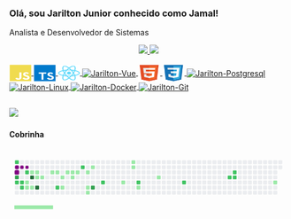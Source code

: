 ### Olá, sou Jarilton Junior conhecido como Jamal!

Analista e Desenvolvedor de Sistemas



<div>
  
<div align="center">
  <a href="https://github.com/jarilton">
  <img height="180em" src="https://github-readme-stats.vercel.app/api?username=jarilton&show_icons=true&theme=dracula&include_all_commits=true&count_private=true"/>
  <img height="180em" src="https://github-readme-stats.vercel.app/api/top-langs/?username=Jarilton&layout=compact&langs_count=7&theme=dracula"/>
</div>
<div style="display: inline_block"><br>
  <img align="center" alt="Jarilton-Js" height="30" width="40" src="https://raw.githubusercontent.com/devicons/devicon/master/icons/javascript/javascript-plain.svg">
  <img align="center" alt="Jarilton-Ts" height="30" width="40" src="https://raw.githubusercontent.com/devicons/devicon/master/icons/typescript/typescript-plain.svg">
  <img align="center" alt="Jarilton-React" height="30" width="40" src="https://raw.githubusercontent.com/devicons/devicon/master/icons/react/react-original.svg">
  <img align="center" alt="Jarilton-Vue" height="30" width="40" src="https://cdn.jsdelivr.net/gh/devicons/devicon/icons/vuejs/vuejs-original.svg" />
  <img align="center" alt="Jarilton-HTML" height="30" width="40" src="https://raw.githubusercontent.com/devicons/devicon/master/icons/html5/html5-original.svg">
  <img align="center" alt="Jarilton-CSS" height="30" width="40" src="https://raw.githubusercontent.com/devicons/devicon/master/icons/css3/css3-original.svg">
  <img align="center" alt="Jarilton-Postgresql" height="30" width="40"  src="https://cdn.jsdelivr.net/gh/devicons/devicon/icons/postgresql/postgresql-original.svg" />
  <img align="center" alt="Jarilton-Linux" height="30" width="40"  src="https://cdn.jsdelivr.net/gh/devicons/devicon/icons/linux/linux-original.svg" />
  <img align="center" alt="Jarilton-Docker" height="30" width="40"  src="https://cdn.jsdelivr.net/gh/devicons/devicon/icons/docker/docker-original.svg" />
  <img align="center" alt="Jarilton-Git" height="30" width="40"  src="https://cdn.jsdelivr.net/gh/devicons/devicon/icons/git/git-original.svg" />
</div>
  
  ##
 
<div> 
  <a href="https://www.linkedin.com/in/jarilton-junior-jamal-031251116/" target="_blank"><img src="https://img.shields.io/badge/LinkedIn-0077B5?style=for-the-badge&logo=linkedin&logoColor=white" target="_blank"></a>
</div> 


#### Cobrinha

<svg viewBox="-16 -32 880 192" width="880" height="192" xmlns="http://www.w3.org/2000/svg"><desc>Generated with https://github.com/Platane/snk</desc><style>@keyframes c0{82.42%{fill:var(--c2)}82.44%,to{fill:var(--ce)}}@keyframes c1{5.85%{fill:var(--c1)}5.87%,to{fill:var(--ce)}}@keyframes c2{6.27%{fill:var(--c1)}6.29%,to{fill:var(--ce)}}@keyframes c3{83.67%{fill:var(--c3)}83.69%,to{fill:var(--ce)}}@keyframes c4{78.23%{fill:var(--c2)}78.25%,to{fill:var(--ce)}}@keyframes c5{1.66%{fill:var(--c1)}1.68%,to{fill:var(--ce)}}@keyframes c6{77.81%{fill:var(--c2)}77.83%,to{fill:var(--ce)}}@keyframes c7{79.07%{fill:var(--c2)}79.09%,to{fill:var(--ce)}}@keyframes c8{5.01%{fill:var(--c1)}5.03%,to{fill:var(--ce)}}@keyframes c9{80.74%{fill:var(--c2)}80.76%,to{fill:var(--ce)}}@keyframes ca{7.94%{fill:var(--c1)}7.96%,to{fill:var(--ce)}}@keyframes cb{8.36%{fill:var(--c1)}8.38%,to{fill:var(--ce)}}@keyframes cc{2.5%{fill:var(--c1)}2.52%,to{fill:var(--ce)}}@keyframes cd{4.59%{fill:var(--c1)}4.61%,to{fill:var(--ce)}}@keyframes ce{11.71%{fill:var(--c1)}11.73%,to{fill:var(--ce)}}@keyframes cf{96.64%{fill:var(--c4)}96.66%,to{fill:var(--ce)}}@keyframes cg{8.78%{fill:var(--c1)}8.8%,to{fill:var(--ce)}}@keyframes ch{2.92%{fill:var(--c1)}2.94%,to{fill:var(--ce)}}@keyframes ci{11.29%{fill:var(--c1)}11.31%,to{fill:var(--ce)}}@keyframes cj{10.03%{fill:var(--c1)}10.05%,to{fill:var(--ce)}}@keyframes ck{95.39%{fill:var(--c4)}95.41%,to{fill:var(--ce)}}@keyframes cl{3.34%{fill:var(--c1)}3.36%,to{fill:var(--ce)}}@keyframes cm{10.45%{fill:var(--c1)}10.47%,to{fill:var(--ce)}}@keyframes cn{14.22%{fill:var(--c1)}14.24%,to{fill:var(--ce)}}@keyframes co{14.63%{fill:var(--c1)}14.65%,to{fill:var(--ce)}}@keyframes cp{74.47%{fill:var(--c2)}74.49%,to{fill:var(--ce)}}@keyframes cq{23.84%{fill:var(--c1)}23.86%,to{fill:var(--ce)}}@keyframes cr{24.68%{fill:var(--c1)}24.7%,to{fill:var(--ce)}}@keyframes cs{15.47%{fill:var(--c1)}15.49%,to{fill:var(--ce)}}@keyframes ct{15.89%{fill:var(--c1)}15.91%,to{fill:var(--ce)}}@keyframes cu{23%{fill:var(--c1)}23.02%,to{fill:var(--ce)}}@keyframes cv{16.31%{fill:var(--c1)}16.33%,to{fill:var(--ce)}}@keyframes cw{70.7%{fill:var(--c2)}70.72%,to{fill:var(--ce)}}@keyframes cx{17.14%{fill:var(--c1)}17.16%,to{fill:var(--ce)}}@keyframes cy{20.07%{fill:var(--c1)}20.09%,to{fill:var(--ce)}}@keyframes cz{20.49%{fill:var(--c1)}20.51%,to{fill:var(--ce)}}@keyframes c10{17.98%{fill:var(--c1)}18%,to{fill:var(--ce)}}@keyframes c11{90.78%{fill:var(--c3)}90.8%,to{fill:var(--ce)}}@keyframes c12{67.77%{fill:var(--c2)}67.79%,to{fill:var(--ce)}}@keyframes c13{30.95%{fill:var(--c1)}30.97%,to{fill:var(--ce)}}@keyframes c14{38.48%{fill:var(--c1)}38.5%,to{fill:var(--ce)}}@keyframes c15{38.07%{fill:var(--c1)}38.09%,to{fill:var(--ce)}}@keyframes c16{64.84%{fill:var(--c2)}64.86%,to{fill:var(--ce)}}@keyframes c17{32.63%{fill:var(--c1)}32.65%,to{fill:var(--ce)}}@keyframes c18{35.14%{fill:var(--c1)}35.16%,to{fill:var(--ce)}}@keyframes c19{61.08%{fill:var(--c2)}61.1%,to{fill:var(--ce)}}@keyframes c1a{56.89%{fill:var(--c2)}56.91%,to{fill:var(--ce)}}@keyframes c1b{56.06%{fill:var(--c2)}56.08%,to{fill:var(--ce)}}@keyframes c1c{55.64%{fill:var(--c2)}55.66%,to{fill:var(--ce)}}@keyframes c1d{51.87%{fill:var(--c1)}51.89%,to{fill:var(--ce)}}@keyframes u0{1.66%{transform:scale(0,1)}1.68%,2.5%{transform:scale(.03,1)}2.52%,2.92%{transform:scale(.06,1)}2.94%,3.34%{transform:scale(.09,1)}3.36%,4.59%{transform:scale(.12,1)}4.61%,5.01%{transform:scale(.15,1)}5.03%,5.85%{transform:scale(.18,1)}5.87%,6.27%{transform:scale(.21,1)}6.29%,7.94%{transform:scale(.24,1)}7.96%,8.36%{transform:scale(.27,1)}8.38%,8.78%{transform:scale(.3,1)}10.03%,8.8%{transform:scale(.33,1)}10.05%,10.45%{transform:scale(.36,1)}10.47%,11.29%{transform:scale(.39,1)}11.31%,11.71%{transform:scale(.42,1)}11.73%,14.22%{transform:scale(.45,1)}14.24%,14.63%{transform:scale(.48,1)}14.65%,15.47%{transform:scale(.52,1)}15.49%,15.89%{transform:scale(.55,1)}15.91%,16.31%{transform:scale(.58,1)}16.33%,17.14%{transform:scale(.61,1)}17.16%,17.98%{transform:scale(.64,1)}18%,20.07%{transform:scale(.67,1)}20.09%,20.49%{transform:scale(.7,1)}20.51%,23%{transform:scale(.73,1)}23.02%,23.84%{transform:scale(.76,1)}23.86%,24.68%{transform:scale(.79,1)}24.7%,30.95%{transform:scale(.82,1)}30.97%,32.63%{transform:scale(.85,1)}32.65%,35.14%{transform:scale(.88,1)}35.16%,38.07%{transform:scale(.91,1)}38.09%,38.48%{transform:scale(.94,1)}38.5%,51.87%{transform:scale(.97,1)}51.89%,to{transform:scale(1,1)}}@keyframes u1{55.64%{transform:scale(0,1)}55.66%,56.06%{transform:scale(.08,1)}56.08%,56.89%{transform:scale(.15,1)}56.91%,61.08%{transform:scale(.23,1)}61.1%,64.84%{transform:scale(.31,1)}64.86%,67.77%{transform:scale(.38,1)}67.79%,70.7%{transform:scale(.46,1)}70.72%,74.47%{transform:scale(.54,1)}74.49%,77.81%{transform:scale(.62,1)}77.83%,78.23%{transform:scale(.69,1)}78.25%,79.07%{transform:scale(.77,1)}79.09%,80.74%{transform:scale(.85,1)}80.76%,82.42%{transform:scale(.92,1)}82.44%,to{transform:scale(1,1)}}@keyframes u2{83.67%{transform:scale(0,1)}83.69%,90.78%{transform:scale(.5,1)}90.8%,to{transform:scale(1,1)}}@keyframes u3{95.39%{transform:scale(0,1)}95.41%,96.64%{transform:scale(.5,1)}96.66%,to{transform:scale(1,1)}}@keyframes s0{0%,99.58%{transform:translate(0,-16px)}.42%{transform:translate(0,-32px)}.84%{transform:translate(16px,-32px)}1.67%{transform:translate(16px,0)}3.35%{transform:translate(80px,0)}3.77%{transform:translate(80px,16px)}5.86%{transform:translate(0,16px)}6.28%{transform:translate(0,32px)}6.69%{transform:translate(16px,32px)}7.11%{transform:translate(16px,48px)}7.53%,84.52%{transform:translate(32px,48px)}79.5%,8.37%{transform:translate(32px,80px)}8.79%{transform:translate(48px,80px)}9.21%{transform:translate(48px,64px)}9.62%{transform:translate(64px,64px)}10.04%,96.23%{transform:translate(64px,48px)}10.46%{transform:translate(80px,48px)}10.88%{transform:translate(80px,32px)}11.72%{transform:translate(48px,32px)}12.13%{transform:translate(48px,16px)}13.81%{transform:translate(112px,16px)}14.23%{transform:translate(112px,32px)}17.57%{transform:translate(240px,32px)}17.99%{transform:translate(240px,16px)}18.41%{transform:translate(224px,16px)}20.5%{transform:translate(224px,96px)}20.92%{transform:translate(208px,96px)}22.18%{transform:translate(208px,48px)}23.85%{transform:translate(144px,48px)}24.69%{transform:translate(144px,80px)}26.78%{transform:translate(224px,80px)}27.2%{transform:translate(224px,64px)}28.03%{transform:translate(256px,64px)}28.45%{transform:translate(256px,48px)}30.54%{transform:translate(336px,48px)}30.96%{transform:translate(336px,64px)}31.8%{transform:translate(368px,64px)}32.22%{transform:translate(368px,80px)}34.31%{transform:translate(448px,80px)}35.98%{transform:translate(448px,16px)}38.08%{transform:translate(368px,16px)}38.49%{transform:translate(368px,0)}50.21%{transform:translate(816px,0)}51.88%{transform:translate(816px,64px)}52.3%{transform:translate(800px,64px)}52.72%{transform:translate(800px,48px)}55.65%{transform:translate(688px,48px)}56.07%{transform:translate(688px,32px)}56.49%{transform:translate(672px,32px)}56.9%{transform:translate(672px,48px)}60.67%{transform:translate(528px,48px)}61.09%{transform:translate(528px,64px)}67.78%{transform:translate(272px,64px)}69.04%{transform:translate(272px,16px)}72.8%{transform:translate(128px,16px)}74.48%{transform:translate(128px,80px)}74.9%{transform:translate(112px,80px)}75.31%{transform:translate(112px,64px)}78.24%{transform:translate(0,64px)}78.66%{transform:translate(0,80px)}81.59%{transform:translate(32px,0)}82.43%{transform:translate(0,0)}83.68%{transform:translate(0,48px)}84.94%{transform:translate(32px,64px)}90.38%{transform:translate(240px,64px)}90.79%{transform:translate(240px,80px)}95.4%{transform:translate(64px,80px)}96.65%{transform:translate(48px,48px)}98.33%{transform:translate(48px,-16px)}}@keyframes s1{0%,99.58%{transform:translate(16px,-16px)}.42%{transform:translate(0,-16px)}.84%{transform:translate(0,-32px)}1.26%{transform:translate(16px,-32px)}2.09%{transform:translate(16px,0)}3.77%{transform:translate(80px,0)}4.18%{transform:translate(80px,16px)}6.28%{transform:translate(0,16px)}6.69%{transform:translate(0,32px)}7.11%{transform:translate(16px,32px)}7.53%{transform:translate(16px,48px)}7.95%,84.94%{transform:translate(32px,48px)}79.92%,8.79%{transform:translate(32px,80px)}9.21%{transform:translate(48px,80px)}9.62%{transform:translate(48px,64px)}10.04%{transform:translate(64px,64px)}10.46%,96.65%{transform:translate(64px,48px)}10.88%{transform:translate(80px,48px)}11.3%{transform:translate(80px,32px)}12.13%{transform:translate(48px,32px)}12.55%{transform:translate(48px,16px)}14.23%{transform:translate(112px,16px)}14.64%{transform:translate(112px,32px)}17.99%{transform:translate(240px,32px)}18.41%{transform:translate(240px,16px)}18.83%{transform:translate(224px,16px)}20.92%{transform:translate(224px,96px)}21.34%{transform:translate(208px,96px)}22.59%{transform:translate(208px,48px)}24.27%{transform:translate(144px,48px)}25.1%{transform:translate(144px,80px)}27.2%{transform:translate(224px,80px)}27.62%{transform:translate(224px,64px)}28.45%{transform:translate(256px,64px)}28.87%{transform:translate(256px,48px)}30.96%{transform:translate(336px,48px)}31.38%{transform:translate(336px,64px)}32.22%{transform:translate(368px,64px)}32.64%{transform:translate(368px,80px)}34.73%{transform:translate(448px,80px)}36.4%{transform:translate(448px,16px)}38.49%{transform:translate(368px,16px)}38.91%{transform:translate(368px,0)}50.63%{transform:translate(816px,0)}52.3%{transform:translate(816px,64px)}52.72%{transform:translate(800px,64px)}53.14%{transform:translate(800px,48px)}56.07%{transform:translate(688px,48px)}56.49%{transform:translate(688px,32px)}56.9%{transform:translate(672px,32px)}57.32%{transform:translate(672px,48px)}61.09%{transform:translate(528px,48px)}61.51%{transform:translate(528px,64px)}68.2%{transform:translate(272px,64px)}69.46%{transform:translate(272px,16px)}73.22%{transform:translate(128px,16px)}74.9%{transform:translate(128px,80px)}75.31%{transform:translate(112px,80px)}75.73%{transform:translate(112px,64px)}78.66%{transform:translate(0,64px)}79.08%{transform:translate(0,80px)}82.01%{transform:translate(32px,0)}82.85%{transform:translate(0,0)}84.1%{transform:translate(0,48px)}85.36%{transform:translate(32px,64px)}90.79%{transform:translate(240px,64px)}91.21%{transform:translate(240px,80px)}95.82%{transform:translate(64px,80px)}97.07%{transform:translate(48px,48px)}98.74%{transform:translate(48px,-16px)}}@keyframes s2{0%,99.58%{transform:translate(32px,-16px)}.84%{transform:translate(0,-16px)}1.26%{transform:translate(0,-32px)}1.67%{transform:translate(16px,-32px)}2.51%{transform:translate(16px,0)}4.18%{transform:translate(80px,0)}4.6%{transform:translate(80px,16px)}6.69%{transform:translate(0,16px)}7.11%{transform:translate(0,32px)}7.53%{transform:translate(16px,32px)}7.95%{transform:translate(16px,48px)}8.37%,85.36%{transform:translate(32px,48px)}80.33%,9.21%{transform:translate(32px,80px)}9.62%{transform:translate(48px,80px)}10.04%{transform:translate(48px,64px)}10.46%{transform:translate(64px,64px)}10.88%,97.07%{transform:translate(64px,48px)}11.3%{transform:translate(80px,48px)}11.72%{transform:translate(80px,32px)}12.55%{transform:translate(48px,32px)}12.97%{transform:translate(48px,16px)}14.64%{transform:translate(112px,16px)}15.06%{transform:translate(112px,32px)}18.41%{transform:translate(240px,32px)}18.83%{transform:translate(240px,16px)}19.25%{transform:translate(224px,16px)}21.34%{transform:translate(224px,96px)}21.76%{transform:translate(208px,96px)}23.01%{transform:translate(208px,48px)}24.69%{transform:translate(144px,48px)}25.52%{transform:translate(144px,80px)}27.62%{transform:translate(224px,80px)}28.03%{transform:translate(224px,64px)}28.87%{transform:translate(256px,64px)}29.29%{transform:translate(256px,48px)}31.38%{transform:translate(336px,48px)}31.8%{transform:translate(336px,64px)}32.64%{transform:translate(368px,64px)}33.05%{transform:translate(368px,80px)}35.15%{transform:translate(448px,80px)}36.82%{transform:translate(448px,16px)}38.91%{transform:translate(368px,16px)}39.33%{transform:translate(368px,0)}51.05%{transform:translate(816px,0)}52.72%{transform:translate(816px,64px)}53.14%{transform:translate(800px,64px)}53.56%{transform:translate(800px,48px)}56.49%{transform:translate(688px,48px)}56.9%{transform:translate(688px,32px)}57.32%{transform:translate(672px,32px)}57.74%{transform:translate(672px,48px)}61.51%{transform:translate(528px,48px)}61.92%{transform:translate(528px,64px)}68.62%{transform:translate(272px,64px)}69.87%{transform:translate(272px,16px)}73.64%{transform:translate(128px,16px)}75.31%{transform:translate(128px,80px)}75.73%{transform:translate(112px,80px)}76.15%{transform:translate(112px,64px)}79.08%{transform:translate(0,64px)}79.5%{transform:translate(0,80px)}82.43%{transform:translate(32px,0)}83.26%{transform:translate(0,0)}84.52%{transform:translate(0,48px)}85.77%{transform:translate(32px,64px)}91.21%{transform:translate(240px,64px)}91.63%{transform:translate(240px,80px)}96.23%{transform:translate(64px,80px)}97.49%{transform:translate(48px,48px)}99.16%{transform:translate(48px,-16px)}}@keyframes s3{0%,99.58%{transform:translate(48px,-16px)}1.26%{transform:translate(0,-16px)}1.67%{transform:translate(0,-32px)}2.09%{transform:translate(16px,-32px)}2.93%{transform:translate(16px,0)}4.6%{transform:translate(80px,0)}5.02%{transform:translate(80px,16px)}7.11%{transform:translate(0,16px)}7.53%{transform:translate(0,32px)}7.95%{transform:translate(16px,32px)}8.37%{transform:translate(16px,48px)}8.79%,85.77%{transform:translate(32px,48px)}80.75%,9.62%{transform:translate(32px,80px)}10.04%{transform:translate(48px,80px)}10.46%{transform:translate(48px,64px)}10.88%{transform:translate(64px,64px)}11.3%,97.49%{transform:translate(64px,48px)}11.72%{transform:translate(80px,48px)}12.13%{transform:translate(80px,32px)}12.97%{transform:translate(48px,32px)}13.39%{transform:translate(48px,16px)}15.06%{transform:translate(112px,16px)}15.48%{transform:translate(112px,32px)}18.83%{transform:translate(240px,32px)}19.25%{transform:translate(240px,16px)}19.67%{transform:translate(224px,16px)}21.76%{transform:translate(224px,96px)}22.18%{transform:translate(208px,96px)}23.43%{transform:translate(208px,48px)}25.1%{transform:translate(144px,48px)}25.94%{transform:translate(144px,80px)}28.03%{transform:translate(224px,80px)}28.45%{transform:translate(224px,64px)}29.29%{transform:translate(256px,64px)}29.71%{transform:translate(256px,48px)}31.8%{transform:translate(336px,48px)}32.22%{transform:translate(336px,64px)}33.05%{transform:translate(368px,64px)}33.47%{transform:translate(368px,80px)}35.56%{transform:translate(448px,80px)}37.24%{transform:translate(448px,16px)}39.33%{transform:translate(368px,16px)}39.75%{transform:translate(368px,0)}51.46%{transform:translate(816px,0)}53.14%{transform:translate(816px,64px)}53.56%{transform:translate(800px,64px)}53.97%{transform:translate(800px,48px)}56.9%{transform:translate(688px,48px)}57.32%{transform:translate(688px,32px)}57.74%{transform:translate(672px,32px)}58.16%{transform:translate(672px,48px)}61.92%{transform:translate(528px,48px)}62.34%{transform:translate(528px,64px)}69.04%{transform:translate(272px,64px)}70.29%{transform:translate(272px,16px)}74.06%{transform:translate(128px,16px)}75.73%{transform:translate(128px,80px)}76.15%{transform:translate(112px,80px)}76.57%{transform:translate(112px,64px)}79.5%{transform:translate(0,64px)}79.92%{transform:translate(0,80px)}82.85%{transform:translate(32px,0)}83.68%{transform:translate(0,0)}84.94%{transform:translate(0,48px)}86.19%{transform:translate(32px,64px)}91.63%{transform:translate(240px,64px)}92.05%{transform:translate(240px,80px)}96.65%{transform:translate(64px,80px)}97.91%{transform:translate(48px,48px)}}:root{--cb:#1b1f230a;--cs:purple;--ce:#ebedf0;--c0:#ebedf0;--c1:#9be9a8;--c2:#40c463;--c3:#30a14e;--c4:#216e39}@media (prefers-color-scheme:dark){:root{--cb:#1b1f230a;--cs:purple;--ce:#161b22;--c1:#01311f;--c2:#034525;--c3:#0f6d31;--c4:#00c647}}.c{shape-rendering:geometricPrecision;fill:var(--ce);stroke-width:1px;stroke:var(--cb);animation:none 23900ms linear infinite}.c.c0{fill:var(--c2);animation-name:c0}.c.c1,.c.c2{fill:var(--c1);animation-name:c1}.c.c2{animation-name:c2}.c.c3{fill:var(--c3);animation-name:c3}.c.c4{fill:var(--c2);animation-name:c4}.c.c5{fill:var(--c1);animation-name:c5}.c.c6,.c.c7{fill:var(--c2);animation-name:c6}.c.c7{animation-name:c7}.c.c8{fill:var(--c1);animation-name:c8}.c.c9{fill:var(--c2);animation-name:c9}.c.ca,.c.cb{fill:var(--c1);animation-name:ca}.c.cb{animation-name:cb}.c.cc,.c.cd,.c.ce{fill:var(--c1);animation-name:cc}.c.cd,.c.ce{animation-name:cd}.c.ce{animation-name:ce}.c.cf{fill:var(--c4);animation-name:cf}.c.cg{fill:var(--c1);animation-name:cg}.c.ch,.c.ci,.c.cj{fill:var(--c1);animation-name:ch}.c.ci,.c.cj{animation-name:ci}.c.cj{animation-name:cj}.c.ck{fill:var(--c4);animation-name:ck}.c.cl{fill:var(--c1);animation-name:cl}.c.cm,.c.cn,.c.co{fill:var(--c1);animation-name:cm}.c.cn,.c.co{animation-name:cn}.c.co{animation-name:co}.c.cp{fill:var(--c2);animation-name:cp}.c.cq,.c.cr,.c.cs{fill:var(--c1);animation-name:cq}.c.cr,.c.cs{animation-name:cr}.c.cs{animation-name:cs}.c.ct,.c.cu,.c.cv{fill:var(--c1);animation-name:ct}.c.cu,.c.cv{animation-name:cu}.c.cv{animation-name:cv}.c.cw{fill:var(--c2);animation-name:cw}.c.cx{fill:var(--c1);animation-name:cx}.c.c10,.c.cy,.c.cz{fill:var(--c1);animation-name:cy}.c.c10,.c.cz{animation-name:cz}.c.c10{animation-name:c10}.c.c11{fill:var(--c3);animation-name:c11}.c.c12{fill:var(--c2);animation-name:c12}.c.c13,.c.c14,.c.c15{fill:var(--c1);animation-name:c13}.c.c14,.c.c15{animation-name:c14}.c.c15{animation-name:c15}.c.c16{fill:var(--c2);animation-name:c16}.c.c17,.c.c18{fill:var(--c1);animation-name:c17}.c.c18{animation-name:c18}.c.c19{fill:var(--c2);animation-name:c19}.c.c1a,.c.c1b,.c.c1c{fill:var(--c2);animation-name:c1a}.c.c1b,.c.c1c{animation-name:c1b}.c.c1c{animation-name:c1c}.c.c1d{fill:var(--c1);animation-name:c1d}.s,.u{animation:none linear 23900ms infinite}.u,.u.u0{transform-origin:0 0}.u{transform:scale(0,1)}.u.u0{fill:var(--c1);animation-name:u0}.u.u1{fill:var(--c2);animation-name:u1;transform-origin:559.7px 0}.u.u2{fill:var(--c3);animation-name:u2;transform-origin:780.2px 0}.u.u3{fill:var(--c4);animation-name:u3;transform-origin:814.1px 0}.s{shape-rendering:geometricPrecision;fill:var(--cs)}.s.s0{transform:translate(0,-16px);animation-name:s0}.s.s1{transform:translate(16px,-16px);animation-name:s1}.s.s2{transform:translate(32px,-16px);animation-name:s2}.s.s3{transform:translate(48px,-16px);animation-name:s3}</style><rect class="c c0" x="2" y="2" rx="2" ry="2" width="12" height="12"/><rect class="c c1" x="2" y="18" rx="2" ry="2" width="12" height="12"/><rect class="c c2" x="2" y="34" rx="2" ry="2" width="12" height="12"/><rect class="c c3" x="2" y="50" rx="2" ry="2" width="12" height="12"/><rect class="c c4" x="2" y="66" rx="2" ry="2" width="12" height="12"/><rect class="c" x="2" y="82" rx="2" ry="2" width="12" height="12"/><rect class="c" x="2" y="98" rx="2" ry="2" width="12" height="12"/><rect class="c c5" x="18" y="2" rx="2" ry="2" width="12" height="12"/><rect class="c" x="18" y="18" rx="2" ry="2" width="12" height="12"/><rect class="c" x="18" y="34" rx="2" ry="2" width="12" height="12"/><rect class="c" x="18" y="50" rx="2" ry="2" width="12" height="12"/><rect class="c c6" x="18" y="66" rx="2" ry="2" width="12" height="12"/><rect class="c c7" x="18" y="82" rx="2" ry="2" width="12" height="12"/><rect class="c" x="18" y="98" rx="2" ry="2" width="12" height="12"/><rect class="c" x="34" y="2" rx="2" ry="2" width="12" height="12"/><rect class="c c8" x="34" y="18" rx="2" ry="2" width="12" height="12"/><rect class="c c9" x="34" y="34" rx="2" ry="2" width="12" height="12"/><rect class="c" x="34" y="50" rx="2" ry="2" width="12" height="12"/><rect class="c ca" x="34" y="66" rx="2" ry="2" width="12" height="12"/><rect class="c cb" x="34" y="82" rx="2" ry="2" width="12" height="12"/><rect class="c" x="34" y="98" rx="2" ry="2" width="12" height="12"/><rect class="c cc" x="50" y="2" rx="2" ry="2" width="12" height="12"/><rect class="c cd" x="50" y="18" rx="2" ry="2" width="12" height="12"/><rect class="c ce" x="50" y="34" rx="2" ry="2" width="12" height="12"/><rect class="c cf" x="50" y="50" rx="2" ry="2" width="12" height="12"/><rect class="c" x="50" y="66" rx="2" ry="2" width="12" height="12"/><rect class="c cg" x="50" y="82" rx="2" ry="2" width="12" height="12"/><rect class="c" x="50" y="98" rx="2" ry="2" width="12" height="12"/><rect class="c ch" x="66" y="2" rx="2" ry="2" width="12" height="12"/><rect class="c" x="66" y="18" rx="2" ry="2" width="12" height="12"/><rect class="c ci" x="66" y="34" rx="2" ry="2" width="12" height="12"/><rect class="c cj" x="66" y="50" rx="2" ry="2" width="12" height="12"/><rect class="c" x="66" y="66" rx="2" ry="2" width="12" height="12"/><rect class="c ck" x="66" y="82" rx="2" ry="2" width="12" height="12"/><rect class="c" x="66" y="98" rx="2" ry="2" width="12" height="12"/><rect class="c cl" x="82" y="2" rx="2" ry="2" width="12" height="12"/><rect class="c" x="82" y="18" rx="2" ry="2" width="12" height="12"/><rect class="c" x="82" y="34" rx="2" ry="2" width="12" height="12"/><rect class="c cm" x="82" y="50" rx="2" ry="2" width="12" height="12"/><rect class="c" x="82" y="66" rx="2" ry="2" width="12" height="12"/><rect class="c" x="82" y="82" rx="2" ry="2" width="12" height="12"/><rect class="c" x="82" y="98" rx="2" ry="2" width="12" height="12"/><rect class="c" x="98" y="2" rx="2" ry="2" width="12" height="12"/><rect class="c" x="98" y="18" rx="2" ry="2" width="12" height="12"/><rect class="c" x="98" y="34" rx="2" ry="2" width="12" height="12"/><rect class="c" x="98" y="50" rx="2" ry="2" width="12" height="12"/><rect class="c" x="98" y="66" rx="2" ry="2" width="12" height="12"/><rect class="c" x="98" y="82" rx="2" ry="2" width="12" height="12"/><rect class="c" x="98" y="98" rx="2" ry="2" width="12" height="12"/><rect class="c" x="114" y="2" rx="2" ry="2" width="12" height="12"/><rect class="c" x="114" y="18" rx="2" ry="2" width="12" height="12"/><rect class="c cn" x="114" y="34" rx="2" ry="2" width="12" height="12"/><rect class="c" x="114" y="50" rx="2" ry="2" width="12" height="12"/><rect class="c" x="114" y="66" rx="2" ry="2" width="12" height="12"/><rect class="c" x="114" y="82" rx="2" ry="2" width="12" height="12"/><rect class="c" x="114" y="98" rx="2" ry="2" width="12" height="12"/><rect class="c" x="130" y="2" rx="2" ry="2" width="12" height="12"/><rect class="c" x="130" y="18" rx="2" ry="2" width="12" height="12"/><rect class="c co" x="130" y="34" rx="2" ry="2" width="12" height="12"/><rect class="c" x="130" y="50" rx="2" ry="2" width="12" height="12"/><rect class="c" x="130" y="66" rx="2" ry="2" width="12" height="12"/><rect class="c cp" x="130" y="82" rx="2" ry="2" width="12" height="12"/><rect class="c" x="130" y="98" rx="2" ry="2" width="12" height="12"/><rect class="c" x="146" y="2" rx="2" ry="2" width="12" height="12"/><rect class="c" x="146" y="18" rx="2" ry="2" width="12" height="12"/><rect class="c" x="146" y="34" rx="2" ry="2" width="12" height="12"/><rect class="c cq" x="146" y="50" rx="2" ry="2" width="12" height="12"/><rect class="c" x="146" y="66" rx="2" ry="2" width="12" height="12"/><rect class="c cr" x="146" y="82" rx="2" ry="2" width="12" height="12"/><rect class="c" x="146" y="98" rx="2" ry="2" width="12" height="12"/><rect class="c" x="162" y="2" rx="2" ry="2" width="12" height="12"/><rect class="c" x="162" y="18" rx="2" ry="2" width="12" height="12"/><rect class="c cs" x="162" y="34" rx="2" ry="2" width="12" height="12"/><rect class="c" x="162" y="50" rx="2" ry="2" width="12" height="12"/><rect class="c" x="162" y="66" rx="2" ry="2" width="12" height="12"/><rect class="c" x="162" y="82" rx="2" ry="2" width="12" height="12"/><rect class="c" x="162" y="98" rx="2" ry="2" width="12" height="12"/><rect class="c" x="178" y="2" rx="2" ry="2" width="12" height="12"/><rect class="c" x="178" y="18" rx="2" ry="2" width="12" height="12"/><rect class="c ct" x="178" y="34" rx="2" ry="2" width="12" height="12"/><rect class="c cu" x="178" y="50" rx="2" ry="2" width="12" height="12"/><rect class="c" x="178" y="66" rx="2" ry="2" width="12" height="12"/><rect class="c" x="178" y="82" rx="2" ry="2" width="12" height="12"/><rect class="c" x="178" y="98" rx="2" ry="2" width="12" height="12"/><rect class="c" x="194" y="2" rx="2" ry="2" width="12" height="12"/><rect class="c" x="194" y="18" rx="2" ry="2" width="12" height="12"/><rect class="c cv" x="194" y="34" rx="2" ry="2" width="12" height="12"/><rect class="c" x="194" y="50" rx="2" ry="2" width="12" height="12"/><rect class="c" x="194" y="66" rx="2" ry="2" width="12" height="12"/><rect class="c" x="194" y="82" rx="2" ry="2" width="12" height="12"/><rect class="c" x="194" y="98" rx="2" ry="2" width="12" height="12"/><rect class="c" x="210" y="2" rx="2" ry="2" width="12" height="12"/><rect class="c cw" x="210" y="18" rx="2" ry="2" width="12" height="12"/><rect class="c" x="210" y="34" rx="2" ry="2" width="12" height="12"/><rect class="c" x="210" y="50" rx="2" ry="2" width="12" height="12"/><rect class="c" x="210" y="66" rx="2" ry="2" width="12" height="12"/><rect class="c" x="210" y="82" rx="2" ry="2" width="12" height="12"/><rect class="c" x="210" y="98" rx="2" ry="2" width="12" height="12"/><rect class="c" x="226" y="2" rx="2" ry="2" width="12" height="12"/><rect class="c" x="226" y="18" rx="2" ry="2" width="12" height="12"/><rect class="c cx" x="226" y="34" rx="2" ry="2" width="12" height="12"/><rect class="c" x="226" y="50" rx="2" ry="2" width="12" height="12"/><rect class="c" x="226" y="66" rx="2" ry="2" width="12" height="12"/><rect class="c cy" x="226" y="82" rx="2" ry="2" width="12" height="12"/><rect class="c cz" x="226" y="98" rx="2" ry="2" width="12" height="12"/><rect class="c" x="242" y="2" rx="2" ry="2" width="12" height="12"/><rect class="c c10" x="242" y="18" rx="2" ry="2" width="12" height="12"/><rect class="c" x="242" y="34" rx="2" ry="2" width="12" height="12"/><rect class="c" x="242" y="50" rx="2" ry="2" width="12" height="12"/><rect class="c" x="242" y="66" rx="2" ry="2" width="12" height="12"/><rect class="c c11" x="242" y="82" rx="2" ry="2" width="12" height="12"/><rect class="c" x="242" y="98" rx="2" ry="2" width="12" height="12"/><rect class="c" x="258" y="2" rx="2" ry="2" width="12" height="12"/><rect class="c" x="258" y="18" rx="2" ry="2" width="12" height="12"/><rect class="c" x="258" y="34" rx="2" ry="2" width="12" height="12"/><rect class="c" x="258" y="50" rx="2" ry="2" width="12" height="12"/><rect class="c" x="258" y="66" rx="2" ry="2" width="12" height="12"/><rect class="c" x="258" y="82" rx="2" ry="2" width="12" height="12"/><rect class="c" x="258" y="98" rx="2" ry="2" width="12" height="12"/><rect class="c" x="274" y="2" rx="2" ry="2" width="12" height="12"/><rect class="c" x="274" y="18" rx="2" ry="2" width="12" height="12"/><rect class="c" x="274" y="34" rx="2" ry="2" width="12" height="12"/><rect class="c" x="274" y="50" rx="2" ry="2" width="12" height="12"/><rect class="c c12" x="274" y="66" rx="2" ry="2" width="12" height="12"/><rect class="c" x="274" y="82" rx="2" ry="2" width="12" height="12"/><rect class="c" x="274" y="98" rx="2" ry="2" width="12" height="12"/><rect class="c" x="290" y="2" rx="2" ry="2" width="12" height="12"/><rect class="c" x="290" y="18" rx="2" ry="2" width="12" height="12"/><rect class="c" x="290" y="34" rx="2" ry="2" width="12" height="12"/><rect class="c" x="290" y="50" rx="2" ry="2" width="12" height="12"/><rect class="c" x="290" y="66" rx="2" ry="2" width="12" height="12"/><rect class="c" x="290" y="82" rx="2" ry="2" width="12" height="12"/><rect class="c" x="290" y="98" rx="2" ry="2" width="12" height="12"/><rect class="c" x="306" y="2" rx="2" ry="2" width="12" height="12"/><rect class="c" x="306" y="18" rx="2" ry="2" width="12" height="12"/><rect class="c" x="306" y="34" rx="2" ry="2" width="12" height="12"/><rect class="c" x="306" y="50" rx="2" ry="2" width="12" height="12"/><rect class="c" x="306" y="66" rx="2" ry="2" width="12" height="12"/><rect class="c" x="306" y="82" rx="2" ry="2" width="12" height="12"/><rect class="c" x="306" y="98" rx="2" ry="2" width="12" height="12"/><rect class="c" x="322" y="2" rx="2" ry="2" width="12" height="12"/><rect class="c" x="322" y="18" rx="2" ry="2" width="12" height="12"/><rect class="c" x="322" y="34" rx="2" ry="2" width="12" height="12"/><rect class="c" x="322" y="50" rx="2" ry="2" width="12" height="12"/><rect class="c" x="322" y="66" rx="2" ry="2" width="12" height="12"/><rect class="c" x="322" y="82" rx="2" ry="2" width="12" height="12"/><rect class="c" x="322" y="98" rx="2" ry="2" width="12" height="12"/><rect class="c" x="338" y="2" rx="2" ry="2" width="12" height="12"/><rect class="c" x="338" y="18" rx="2" ry="2" width="12" height="12"/><rect class="c" x="338" y="34" rx="2" ry="2" width="12" height="12"/><rect class="c" x="338" y="50" rx="2" ry="2" width="12" height="12"/><rect class="c c13" x="338" y="66" rx="2" ry="2" width="12" height="12"/><rect class="c" x="338" y="82" rx="2" ry="2" width="12" height="12"/><rect class="c" x="338" y="98" rx="2" ry="2" width="12" height="12"/><rect class="c" x="354" y="2" rx="2" ry="2" width="12" height="12"/><rect class="c" x="354" y="18" rx="2" ry="2" width="12" height="12"/><rect class="c" x="354" y="34" rx="2" ry="2" width="12" height="12"/><rect class="c" x="354" y="50" rx="2" ry="2" width="12" height="12"/><rect class="c" x="354" y="66" rx="2" ry="2" width="12" height="12"/><rect class="c" x="354" y="82" rx="2" ry="2" width="12" height="12"/><rect class="c" x="354" y="98" rx="2" ry="2" width="12" height="12"/><rect class="c c14" x="370" y="2" rx="2" ry="2" width="12" height="12"/><rect class="c c15" x="370" y="18" rx="2" ry="2" width="12" height="12"/><rect class="c" x="370" y="34" rx="2" ry="2" width="12" height="12"/><rect class="c" x="370" y="50" rx="2" ry="2" width="12" height="12"/><rect class="c" x="370" y="66" rx="2" ry="2" width="12" height="12"/><rect class="c" x="370" y="82" rx="2" ry="2" width="12" height="12"/><rect class="c" x="370" y="98" rx="2" ry="2" width="12" height="12"/><rect class="c" x="386" y="2" rx="2" ry="2" width="12" height="12"/><rect class="c" x="386" y="18" rx="2" ry="2" width="12" height="12"/><rect class="c" x="386" y="34" rx="2" ry="2" width="12" height="12"/><rect class="c" x="386" y="50" rx="2" ry="2" width="12" height="12"/><rect class="c c16" x="386" y="66" rx="2" ry="2" width="12" height="12"/><rect class="c c17" x="386" y="82" rx="2" ry="2" width="12" height="12"/><rect class="c" x="386" y="98" rx="2" ry="2" width="12" height="12"/><rect class="c" x="402" y="2" rx="2" ry="2" width="12" height="12"/><rect class="c" x="402" y="18" rx="2" ry="2" width="12" height="12"/><rect class="c" x="402" y="34" rx="2" ry="2" width="12" height="12"/><rect class="c" x="402" y="50" rx="2" ry="2" width="12" height="12"/><rect class="c" x="402" y="66" rx="2" ry="2" width="12" height="12"/><rect class="c" x="402" y="82" rx="2" ry="2" width="12" height="12"/><rect class="c" x="402" y="98" rx="2" ry="2" width="12" height="12"/><rect class="c" x="418" y="2" rx="2" ry="2" width="12" height="12"/><rect class="c" x="418" y="18" rx="2" ry="2" width="12" height="12"/><rect class="c" x="418" y="34" rx="2" ry="2" width="12" height="12"/><rect class="c" x="418" y="50" rx="2" ry="2" width="12" height="12"/><rect class="c" x="418" y="66" rx="2" ry="2" width="12" height="12"/><rect class="c" x="418" y="82" rx="2" ry="2" width="12" height="12"/><rect class="c" x="418" y="98" rx="2" ry="2" width="12" height="12"/><rect class="c" x="434" y="2" rx="2" ry="2" width="12" height="12"/><rect class="c" x="434" y="18" rx="2" ry="2" width="12" height="12"/><rect class="c" x="434" y="34" rx="2" ry="2" width="12" height="12"/><rect class="c" x="434" y="50" rx="2" ry="2" width="12" height="12"/><rect class="c" x="434" y="66" rx="2" ry="2" width="12" height="12"/><rect class="c" x="434" y="82" rx="2" ry="2" width="12" height="12"/><rect class="c" x="434" y="98" rx="2" ry="2" width="12" height="12"/><rect class="c" x="450" y="2" rx="2" ry="2" width="12" height="12"/><rect class="c" x="450" y="18" rx="2" ry="2" width="12" height="12"/><rect class="c" x="450" y="34" rx="2" ry="2" width="12" height="12"/><rect class="c c18" x="450" y="50" rx="2" ry="2" width="12" height="12"/><rect class="c" x="450" y="66" rx="2" ry="2" width="12" height="12"/><rect class="c" x="450" y="82" rx="2" ry="2" width="12" height="12"/><rect class="c" x="450" y="98" rx="2" ry="2" width="12" height="12"/><rect class="c" x="466" y="2" rx="2" ry="2" width="12" height="12"/><rect class="c" x="466" y="18" rx="2" ry="2" width="12" height="12"/><rect class="c" x="466" y="34" rx="2" ry="2" width="12" height="12"/><rect class="c" x="466" y="50" rx="2" ry="2" width="12" height="12"/><rect class="c" x="466" y="66" rx="2" ry="2" width="12" height="12"/><rect class="c" x="466" y="82" rx="2" ry="2" width="12" height="12"/><rect class="c" x="466" y="98" rx="2" ry="2" width="12" height="12"/><rect class="c" x="482" y="2" rx="2" ry="2" width="12" height="12"/><rect class="c" x="482" y="18" rx="2" ry="2" width="12" height="12"/><rect class="c" x="482" y="34" rx="2" ry="2" width="12" height="12"/><rect class="c" x="482" y="50" rx="2" ry="2" width="12" height="12"/><rect class="c" x="482" y="66" rx="2" ry="2" width="12" height="12"/><rect class="c" x="482" y="82" rx="2" ry="2" width="12" height="12"/><rect class="c" x="482" y="98" rx="2" ry="2" width="12" height="12"/><rect class="c" x="498" y="2" rx="2" ry="2" width="12" height="12"/><rect class="c" x="498" y="18" rx="2" ry="2" width="12" height="12"/><rect class="c" x="498" y="34" rx="2" ry="2" width="12" height="12"/><rect class="c" x="498" y="50" rx="2" ry="2" width="12" height="12"/><rect class="c" x="498" y="66" rx="2" ry="2" width="12" height="12"/><rect class="c" x="498" y="82" rx="2" ry="2" width="12" height="12"/><rect class="c" x="498" y="98" rx="2" ry="2" width="12" height="12"/><rect class="c" x="514" y="2" rx="2" ry="2" width="12" height="12"/><rect class="c" x="514" y="18" rx="2" ry="2" width="12" height="12"/><rect class="c" x="514" y="34" rx="2" ry="2" width="12" height="12"/><rect class="c" x="514" y="50" rx="2" ry="2" width="12" height="12"/><rect class="c" x="514" y="66" rx="2" ry="2" width="12" height="12"/><rect class="c" x="514" y="82" rx="2" ry="2" width="12" height="12"/><rect class="c" x="514" y="98" rx="2" ry="2" width="12" height="12"/><rect class="c" x="530" y="2" rx="2" ry="2" width="12" height="12"/><rect class="c" x="530" y="18" rx="2" ry="2" width="12" height="12"/><rect class="c" x="530" y="34" rx="2" ry="2" width="12" height="12"/><rect class="c" x="530" y="50" rx="2" ry="2" width="12" height="12"/><rect class="c c19" x="530" y="66" rx="2" ry="2" width="12" height="12"/><rect class="c" x="530" y="82" rx="2" ry="2" width="12" height="12"/><rect class="c" x="530" y="98" rx="2" ry="2" width="12" height="12"/><rect class="c" x="546" y="2" rx="2" ry="2" width="12" height="12"/><rect class="c" x="546" y="18" rx="2" ry="2" width="12" height="12"/><rect class="c" x="546" y="34" rx="2" ry="2" width="12" height="12"/><rect class="c" x="546" y="50" rx="2" ry="2" width="12" height="12"/><rect class="c" x="546" y="66" rx="2" ry="2" width="12" height="12"/><rect class="c" x="546" y="82" rx="2" ry="2" width="12" height="12"/><rect class="c" x="546" y="98" rx="2" ry="2" width="12" height="12"/><rect class="c" x="562" y="2" rx="2" ry="2" width="12" height="12"/><rect class="c" x="562" y="18" rx="2" ry="2" width="12" height="12"/><rect class="c" x="562" y="34" rx="2" ry="2" width="12" height="12"/><rect class="c" x="562" y="50" rx="2" ry="2" width="12" height="12"/><rect class="c" x="562" y="66" rx="2" ry="2" width="12" height="12"/><rect class="c" x="562" y="82" rx="2" ry="2" width="12" height="12"/><rect class="c" x="562" y="98" rx="2" ry="2" width="12" height="12"/><rect class="c" x="578" y="2" rx="2" ry="2" width="12" height="12"/><rect class="c" x="578" y="18" rx="2" ry="2" width="12" height="12"/><rect class="c" x="578" y="34" rx="2" ry="2" width="12" height="12"/><rect class="c" x="578" y="50" rx="2" ry="2" width="12" height="12"/><rect class="c" x="578" y="66" rx="2" ry="2" width="12" height="12"/><rect class="c" x="578" y="82" rx="2" ry="2" width="12" height="12"/><rect class="c" x="578" y="98" rx="2" ry="2" width="12" height="12"/><rect class="c" x="594" y="2" rx="2" ry="2" width="12" height="12"/><rect class="c" x="594" y="18" rx="2" ry="2" width="12" height="12"/><rect class="c" x="594" y="34" rx="2" ry="2" width="12" height="12"/><rect class="c" x="594" y="50" rx="2" ry="2" width="12" height="12"/><rect class="c" x="594" y="66" rx="2" ry="2" width="12" height="12"/><rect class="c" x="594" y="82" rx="2" ry="2" width="12" height="12"/><rect class="c" x="594" y="98" rx="2" ry="2" width="12" height="12"/><rect class="c" x="610" y="2" rx="2" ry="2" width="12" height="12"/><rect class="c" x="610" y="18" rx="2" ry="2" width="12" height="12"/><rect class="c" x="610" y="34" rx="2" ry="2" width="12" height="12"/><rect class="c" x="610" y="50" rx="2" ry="2" width="12" height="12"/><rect class="c" x="610" y="66" rx="2" ry="2" width="12" height="12"/><rect class="c" x="610" y="82" rx="2" ry="2" width="12" height="12"/><rect class="c" x="610" y="98" rx="2" ry="2" width="12" height="12"/><rect class="c" x="626" y="2" rx="2" ry="2" width="12" height="12"/><rect class="c" x="626" y="18" rx="2" ry="2" width="12" height="12"/><rect class="c" x="626" y="34" rx="2" ry="2" width="12" height="12"/><rect class="c" x="626" y="50" rx="2" ry="2" width="12" height="12"/><rect class="c" x="626" y="66" rx="2" ry="2" width="12" height="12"/><rect class="c" x="626" y="82" rx="2" ry="2" width="12" height="12"/><rect class="c" x="626" y="98" rx="2" ry="2" width="12" height="12"/><rect class="c" x="642" y="2" rx="2" ry="2" width="12" height="12"/><rect class="c" x="642" y="18" rx="2" ry="2" width="12" height="12"/><rect class="c" x="642" y="34" rx="2" ry="2" width="12" height="12"/><rect class="c" x="642" y="50" rx="2" ry="2" width="12" height="12"/><rect class="c" x="642" y="66" rx="2" ry="2" width="12" height="12"/><rect class="c" x="642" y="82" rx="2" ry="2" width="12" height="12"/><rect class="c" x="642" y="98" rx="2" ry="2" width="12" height="12"/><rect class="c" x="658" y="2" rx="2" ry="2" width="12" height="12"/><rect class="c" x="658" y="18" rx="2" ry="2" width="12" height="12"/><rect class="c" x="658" y="34" rx="2" ry="2" width="12" height="12"/><rect class="c" x="658" y="50" rx="2" ry="2" width="12" height="12"/><rect class="c" x="658" y="66" rx="2" ry="2" width="12" height="12"/><rect class="c" x="658" y="82" rx="2" ry="2" width="12" height="12"/><rect class="c" x="658" y="98" rx="2" ry="2" width="12" height="12"/><rect class="c" x="674" y="2" rx="2" ry="2" width="12" height="12"/><rect class="c" x="674" y="18" rx="2" ry="2" width="12" height="12"/><rect class="c" x="674" y="34" rx="2" ry="2" width="12" height="12"/><rect class="c c1a" x="674" y="50" rx="2" ry="2" width="12" height="12"/><rect class="c" x="674" y="66" rx="2" ry="2" width="12" height="12"/><rect class="c" x="674" y="82" rx="2" ry="2" width="12" height="12"/><rect class="c" x="674" y="98" rx="2" ry="2" width="12" height="12"/><rect class="c" x="690" y="2" rx="2" ry="2" width="12" height="12"/><rect class="c" x="690" y="18" rx="2" ry="2" width="12" height="12"/><rect class="c c1b" x="690" y="34" rx="2" ry="2" width="12" height="12"/><rect class="c c1c" x="690" y="50" rx="2" ry="2" width="12" height="12"/><rect class="c" x="690" y="66" rx="2" ry="2" width="12" height="12"/><rect class="c" x="690" y="82" rx="2" ry="2" width="12" height="12"/><rect class="c" x="690" y="98" rx="2" ry="2" width="12" height="12"/><rect class="c" x="706" y="2" rx="2" ry="2" width="12" height="12"/><rect class="c" x="706" y="18" rx="2" ry="2" width="12" height="12"/><rect class="c" x="706" y="34" rx="2" ry="2" width="12" height="12"/><rect class="c" x="706" y="50" rx="2" ry="2" width="12" height="12"/><rect class="c" x="706" y="66" rx="2" ry="2" width="12" height="12"/><rect class="c" x="706" y="82" rx="2" ry="2" width="12" height="12"/><rect class="c" x="706" y="98" rx="2" ry="2" width="12" height="12"/><rect class="c" x="722" y="2" rx="2" ry="2" width="12" height="12"/><rect class="c" x="722" y="18" rx="2" ry="2" width="12" height="12"/><rect class="c" x="722" y="34" rx="2" ry="2" width="12" height="12"/><rect class="c" x="722" y="50" rx="2" ry="2" width="12" height="12"/><rect class="c" x="722" y="66" rx="2" ry="2" width="12" height="12"/><rect class="c" x="722" y="82" rx="2" ry="2" width="12" height="12"/><rect class="c" x="722" y="98" rx="2" ry="2" width="12" height="12"/><rect class="c" x="738" y="2" rx="2" ry="2" width="12" height="12"/><rect class="c" x="738" y="18" rx="2" ry="2" width="12" height="12"/><rect class="c" x="738" y="34" rx="2" ry="2" width="12" height="12"/><rect class="c" x="738" y="50" rx="2" ry="2" width="12" height="12"/><rect class="c" x="738" y="66" rx="2" ry="2" width="12" height="12"/><rect class="c" x="738" y="82" rx="2" ry="2" width="12" height="12"/><rect class="c" x="738" y="98" rx="2" ry="2" width="12" height="12"/><rect class="c" x="754" y="2" rx="2" ry="2" width="12" height="12"/><rect class="c" x="754" y="18" rx="2" ry="2" width="12" height="12"/><rect class="c" x="754" y="34" rx="2" ry="2" width="12" height="12"/><rect class="c" x="754" y="50" rx="2" ry="2" width="12" height="12"/><rect class="c" x="754" y="66" rx="2" ry="2" width="12" height="12"/><rect class="c" x="754" y="82" rx="2" ry="2" width="12" height="12"/><rect class="c" x="754" y="98" rx="2" ry="2" width="12" height="12"/><rect class="c" x="770" y="2" rx="2" ry="2" width="12" height="12"/><rect class="c" x="770" y="18" rx="2" ry="2" width="12" height="12"/><rect class="c" x="770" y="34" rx="2" ry="2" width="12" height="12"/><rect class="c" x="770" y="50" rx="2" ry="2" width="12" height="12"/><rect class="c" x="770" y="66" rx="2" ry="2" width="12" height="12"/><rect class="c" x="770" y="82" rx="2" ry="2" width="12" height="12"/><rect class="c" x="770" y="98" rx="2" ry="2" width="12" height="12"/><rect class="c" x="786" y="2" rx="2" ry="2" width="12" height="12"/><rect class="c" x="786" y="18" rx="2" ry="2" width="12" height="12"/><rect class="c" x="786" y="34" rx="2" ry="2" width="12" height="12"/><rect class="c" x="786" y="50" rx="2" ry="2" width="12" height="12"/><rect class="c" x="786" y="66" rx="2" ry="2" width="12" height="12"/><rect class="c" x="786" y="82" rx="2" ry="2" width="12" height="12"/><rect class="c" x="786" y="98" rx="2" ry="2" width="12" height="12"/><rect class="c" x="802" y="2" rx="2" ry="2" width="12" height="12"/><rect class="c" x="802" y="18" rx="2" ry="2" width="12" height="12"/><rect class="c" x="802" y="34" rx="2" ry="2" width="12" height="12"/><rect class="c" x="802" y="50" rx="2" ry="2" width="12" height="12"/><rect class="c" x="802" y="66" rx="2" ry="2" width="12" height="12"/><rect class="c" x="802" y="82" rx="2" ry="2" width="12" height="12"/><rect class="c" x="802" y="98" rx="2" ry="2" width="12" height="12"/><rect class="c" x="818" y="2" rx="2" ry="2" width="12" height="12"/><rect class="c" x="818" y="18" rx="2" ry="2" width="12" height="12"/><rect class="c" x="818" y="34" rx="2" ry="2" width="12" height="12"/><rect class="c" x="818" y="50" rx="2" ry="2" width="12" height="12"/><rect class="c c1d" x="818" y="66" rx="2" ry="2" width="12" height="12"/><rect class="c" x="818" y="82" rx="2" ry="2" width="12" height="12"/><rect class="c" x="818" y="98" rx="2" ry="2" width="12" height="12"/><rect class="c" x="834" y="2" rx="2" ry="2" width="12" height="12"/><rect class="c" x="834" y="18" rx="2" ry="2" width="12" height="12"/><rect class="u u0" height="12" width="560.3" x="0.0" y="144"/><rect class="u u1" height="12" width="221.1" x="559.7" y="144"/><rect class="u u2" height="12" width="34.5" x="780.2" y="144"/><rect class="u u3" height="12" width="34.5" x="814.1" y="144"/><rect class="s s0" x="0.8" y="0.8" width="14.4" height="14.4" rx="4.5" ry="4.5"/><rect class="s s1" x="1.8" y="1.8" width="12.3" height="12.3" rx="4.1" ry="4.1"/><rect class="s s2" x="2.6" y="2.6" width="10.8" height="10.8" rx="3.6" ry="3.6"/><rect class="s s3" x="3.0" y="3.0" width="9.9" height="9.9" rx="3.3" ry="3.3"/></svg>

